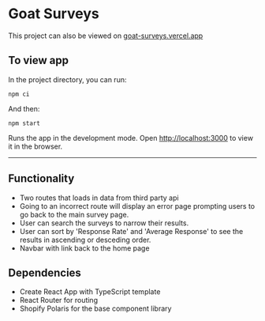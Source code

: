 # Goat Surveys

This project can also be viewed on [goat-surveys.vercel.app](https://goat-surveys.vercel.app)

## To view app

In the project directory, you can run:

```
npm ci
```

And then:

```
npm start
```

Runs the app in the development mode. Open [http://localhost:3000](http://localhost:3000) to view it in the browser.

---

## Functionality

- Two routes that loads in data from third party api
- Going to an incorrect route will display an error page prompting users to go back to the main survey page.
- User can search the surveys to narrow their results.
- User can sort by 'Response Rate' and 'Average Response' to see the results in ascending or desceding order.
- Navbar with link back to the home page

## Dependencies

- Create React App with TypeScript template
- React Router for routing
- Shopify Polaris for the base component library